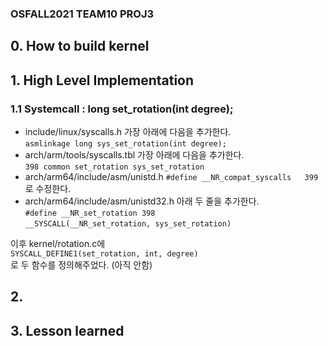 ### OSFALL2021 TEAM10 PROJ3


## 0. How to build kernel

## 1. High Level Implementation
### 1.1 Systemcall : long set_rotation(int degree);
* include/linux/syscalls.h
    가장 아래에 다음을 추가한다.  
    `asmlinkage long sys_set_rotation(int degree);`  
* arch/arm/tools/syscalls.tbl
    가장 아래에 다음을 추가한다.  
    `398 common set_rotation sys_set_rotation`  
* arch/arm64/include/asm/unistd.h
    `#define __NR_compat_syscalls   399`  
    로 수정한다.  
* arch/arm64/include/asm/unistd32.h
    아래 두 줄을 추가한다.  
    `#define __NR_set_rotation 398`  
    `__SYSCALL(__NR_set_rotation, sys_set_rotation)`  

이후 kernel/rotation.c에  
`SYSCALL_DEFINE1(set_rotation, int, degree)`  
로 두 함수를 정의해주었다. (아직 안함)

## 2.

## 3. Lesson learned
